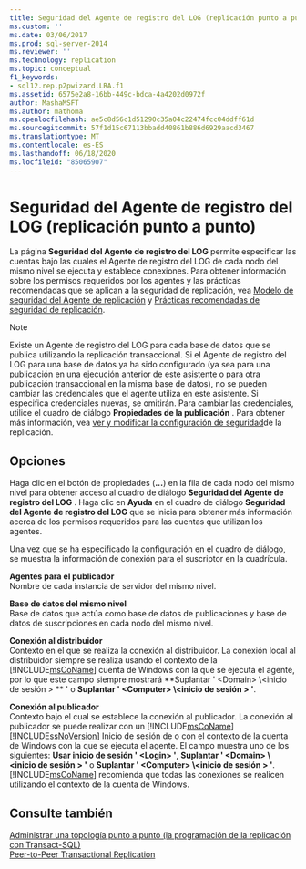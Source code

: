 ```yaml
---
title: Seguridad del Agente de registro del LOG (replicación punto a punto) | Microsoft Docs
ms.custom: ''
ms.date: 03/06/2017
ms.prod: sql-server-2014
ms.reviewer: ''
ms.technology: replication
ms.topic: conceptual
f1_keywords:
- sql12.rep.p2pwizard.LRA.f1
ms.assetid: 6575e2a8-16bb-449c-bdca-4a4202d0972f
author: MashaMSFT
ms.author: mathoma
ms.openlocfilehash: ae5c8d56c1d51290c35a04c22474fcc04ddff61d
ms.sourcegitcommit: 57f1d15c67113bbadd40861b886d6929aacd3467
ms.translationtype: MT
ms.contentlocale: es-ES
ms.lasthandoff: 06/18/2020
ms.locfileid: "85065907"
---
```

# <a name="log-reader-agent-security-peer-to-peer-replication"></a>Seguridad del Agente de registro del LOG (replicación punto a punto)
   La página **Seguridad del Agente de registro del LOG** permite especificar las cuentas bajo las cuales el Agente de registro del LOG de cada nodo del mismo nivel se ejecuta y establece conexiones. Para obtener información sobre los permisos requeridos por los agentes y las prácticas recomendadas que se aplican a la seguridad de replicación, vea [Modelo de seguridad del Agente de replicación](security/replication-agent-security-model.md) y [Prácticas recomendadas de seguridad de replicación](security/replication-security-best-practices.md).  
  
> [!NOTE]  
>  Existe un Agente de registro del LOG para cada base de datos que se publica utilizando la replicación transaccional. Si el Agente de registro del LOG para una base de datos ya ha sido configurado (ya sea para una publicación en una ejecución anterior de este asistente o para otra publicación transaccional en la misma base de datos), no se pueden cambiar las credenciales que el agente utiliza en este asistente. Si especifica credenciales nuevas, se omitirán. Para cambiar las credenciales, utilice el cuadro de diálogo **Propiedades de la publicación** . Para obtener más información, vea [ver y modificar la configuración de seguridad](security/view-and-modify-replication-security-settings.md)de la replicación.  
  
## <a name="options"></a>Opciones  
 Haga clic en el botón de propiedades (**...**) en la fila de cada nodo del mismo nivel para obtener acceso al cuadro de diálogo **Seguridad del Agente de registro del LOG** . Haga clic en **Ayuda** en el cuadro de diálogo **Seguridad del Agente de registro del LOG** que se inicia para obtener más información acerca de los permisos requeridos para las cuentas que utilizan los agentes.  
  
 Una vez que se ha especificado la configuración en el cuadro de diálogo, se muestra la información de conexión para el suscriptor en la cuadrícula.  
  
 **Agentes para el publicador**  
 Nombre de cada instancia de servidor del mismo nivel.  
  
 **Base de datos del mismo nivel**  
 Base de datos que actúa como base de datos de publicaciones y base de datos de suscripciones en cada nodo del mismo nivel.  
  
 **Conexión al distribuidor**  
 Contexto en el que se realiza la conexión al distribuidor. La conexión local al distribuidor siempre se realiza usando el contexto de la [!INCLUDE[msCoName](../../includes/msconame-md.md)] cuenta de Windows con la que se ejecuta el agente, por lo que este campo siempre mostrará **Suplantar ' \<Domain> \\<inicio de sesión \> ** ' o **Suplantar ' \<Computer> \\<inicio de sesión \> '**.  
  
 **Conexión al publicador**  
 Contexto bajo el cual se establece la conexión al publicador. La conexión al publicador se puede realizar con un [!INCLUDE[msCoName](../../includes/msconame-md.md)] [!INCLUDE[ssNoVersion](../../includes/ssnoversion-md.md)] Inicio de sesión de o con el contexto de la cuenta de Windows con la que se ejecuta el agente. El campo muestra uno de los siguientes: **Usar inicio de sesión ' \<Login> '**, **Suplantar ' \<Domain> \\<inicio de sesión \> '** o **Suplantar ' \<Computer> \\<inicio de sesión \> '**. [!INCLUDE[msCoName](../../includes/msconame-md.md)] recomienda que todas las conexiones se realicen utilizando el contexto de la cuenta de Windows.  
  
## <a name="see-also"></a>Consulte también  
 [Administrar una topología punto a punto &#40;la programación de la replicación con Transact-SQL&#41;](administration/administer-a-peer-to-peer-topology-replication-transact-sql-programming.md)   
 [Peer-to-Peer Transactional Replication](transactional/peer-to-peer-transactional-replication.md)  
  
  
